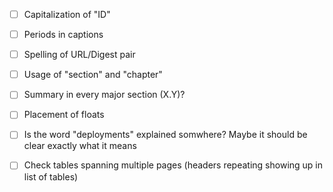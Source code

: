 - [ ] Capitalization of "ID"
- [ ] Periods in captions
- [ ] Spelling of URL/Digest pair
- [ ] Usage of "section" and "chapter"
- [ ] Summary in every major section (X.Y)?
- [ ] Placement of floats
- [ ] Is the word "deployments" explained somwhere? Maybe it should be clear exactly what it means
- [ ] Check tables spanning multiple pages (headers repeating showing up in list of tables)

